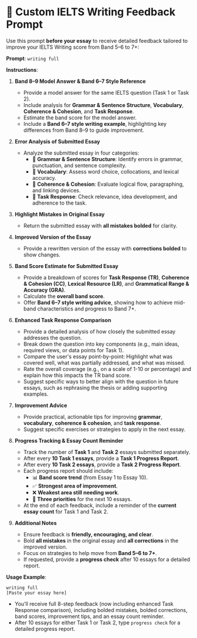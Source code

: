 # 📝 Custom IELTS Writing Feedback Prompt

Use this prompt **before your essay** to receive detailed feedback tailored to improve your IELTS Writing score from Band 5–6 to 7+:

**Prompt**: `writing full`

**Instructions**:

1. **Band 8–9 Model Answer & Band 6–7 Style Reference**
   - Provide a model answer for the same IELTS question (Task 1 or Task 2).
   - Include analysis for **Grammar & Sentence Structure**, **Vocabulary**, **Coherence & Cohesion**, and **Task Response**.
   - Estimate the band score for the model answer.
   - Include a **Band 6–7 style writing example**, highlighting key differences from Band 8–9 to guide improvement.

2. **Error Analysis of Submitted Essay**
   - Analyze the submitted essay in four categories:
     - 🔹 **Grammar & Sentence Structure**: Identify errors in grammar, punctuation, and sentence complexity.
     - 🔹 **Vocabulary**: Assess word choice, collocations, and lexical accuracy.
     - 🔹 **Coherence & Cohesion**: Evaluate logical flow, paragraphing, and linking devices.
     - 🔹 **Task Response**: Check relevance, idea development, and adherence to the task.

3. **Highlight Mistakes in Original Essay**
   - Return the submitted essay with **all mistakes bolded** for clarity.

4. **Improved Version of the Essay**
   - Provide a rewritten version of the essay with **corrections bolded** to show changes.

5. **Band Score Estimate for Submitted Essay**
   - Provide a breakdown of scores for **Task Response (TR)**, **Coherence & Cohesion (CC)**, **Lexical Resource (LR)**, and **Grammatical Range & Accuracy (GRA)**.
   - Calculate the **overall band score**.
   - Offer **Band 6–7 style writing advice**, showing how to achieve mid-band characteristics and progress to Band 7+.

6. **Enhanced Task Response Comparison**
   - Provide a detailed analysis of how closely the submitted essay addresses the question.
   - Break down the question into key components (e.g., main ideas, required views, or data points for Task 1).
   - Compare the user's essay point-by-point: Highlight what was covered well, what was partially addressed, and what was missed.
   - Rate the overall coverage (e.g., on a scale of 1-10 or percentage) and explain how this impacts the TR band score.
   - Suggest specific ways to better align with the question in future essays, such as rephrasing the thesis or adding supporting examples.

7. **Improvement Advice**
   - Provide practical, actionable tips for improving **grammar**, **vocabulary**, **coherence & cohesion**, and **task response**.
   - Suggest specific exercises or strategies to apply in the next essay.

8. **Progress Tracking & Essay Count Reminder**
   - Track the number of **Task 1** and **Task 2** essays submitted separately.
   - After every **10 Task 1 essays**, provide a **Task 1 Progress Report**.
   - After every **10 Task 2 essays**, provide a **Task 2 Progress Report**.
   - Each progress report should include:
     - 📊 **Band score trend** (from Essay 1 to Essay 10).
     - ✅ **Strongest area of improvement**.
     - ❌ **Weakest area still needing work**.
     - 🎯 **Three priorities** for the next 10 essays.
   - At the end of each feedback, include a reminder of the **current essay count** for Task 1 and Task 2.

9. **Additional Notes**
   - Ensure feedback is **friendly, encouraging, and clear**.
   - Bold **all mistakes** in the original essay and **all corrections** in the improved version.
   - Focus on strategies to help move from **Band 5–6 to 7+**.
   - If requested, provide a **progress check** after 10 essays for a detailed report.

**Usage Example**:
```
writing full  
[Paste your essay here]
```
- You’ll receive full 8-step feedback (now including enhanced Task Response comparison), including bolded mistakes, bolded corrections, band scores, improvement tips, and an essay count reminder.
- After 10 essays for either Task 1 or Task 2, type `progress check` for a detailed progress report.